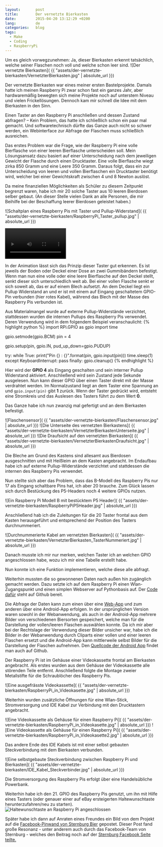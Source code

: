 ```yaml
---
layout:       post
title:        Der vernetzte Bierkasten
date:         2015-04-20 13:12:29 +0200
lang:         de
categories:   blog
tags:
  - Make
  - Coding
  - RaspberryPi
---
```


Um es gleich vorwegzunehmen: Ja, dieser Bierkasten erkennt tatsächlich, welche
seiner Flaschen noch voll und welche schon leer sind.
![Der vernetzte Bierkasten]( {{ "assets/der-vernetzte-bierkasten/VernetzterBierkasten.jpg" | absolute_url }})

Der vernetzte Bierkasten war eines meiner ersten Bastelprojekte. Damals hatte
ich meinen Raspberry Pi zwar schon fast ein ganzes Jahr, aber hardwaremäßig
bewegten sich meine Projekte noch auf unterstem Niveau und vielen
Frickellösungen. Dennoch kam mir schnell die Idee mit dem Bierkasten in den
Sinn.

Einen Taster an den Raspberry Pi anschließen und dessen Zustand abfragen? –
Kein Problem, das hatte ich schließlich schon ein paar mal gemacht. Und
softwaretechnisch dürfte das Ganze auch nicht so schwer werden, ein Webinterface
zur Abfrage der Flaschen muss schließlich ausreichen.

Das erstes Problem war die Frage, wie der Raspberry Pi eine volle Bierflasche
von einer leeren Bierflasche unterscheiden soll. Mein Lösungsansatz dazu basiert
auf einer Unterscheidung nach dem jeweiligen Gewicht der Flasche durch einen
Drucktaster. Eine volle Bierflasche wiegt zirka 850 Gramm und eine Leere 350
Gramm. Daraus folgt, dass ein zur Unterscheidung von leeren und vollen
Bierflaschen ein Drucktaster benötigt wird, welcher bei einer Gewichtskraft
zwischen 4 und 8 Newton auslöst.  

Da meine finanziellen Möglichkeiten als Schüler zu diesem Zeitpunkt begrenzt
waren, habe ich mir 20 solche Taster aus 10 leeren Bierdosen selber gebaut.
(An dieser Stelle vielen Dank an alle Personen, die mir Beihilfe bei der
Beschaffung leerer Bierdosen geleistet haben.)

![Schaltplan eines Raspberry Pis mit Taster und Pullup-Widerstand]( {{ "assets/der-vernetzte-bierkasten/RaspberryPi_Taster_pullup.jpg" | absolute_url }})

<video autoplay loop style="max-width: 200px;">
  <source src="{{ "assets/der-vernetzte-bierkasten/Flaschensensor.mp4" | absolute_url }}" type="video/mp4">
  Your browser does not support the video tag.
</video>

In der Animation lässt sich das Prinzip dieser Taster gut erkennen. Es ist
jeweils der Boden oder Deckel einer Dose an zwei Gummibändern befestigt.
Wenn man nun eine volle oder eine leere Bierflasche auf den Deckel stellt, senkt
dieser sich unterschiedlich weit ab. Bei einer vollen Flasche senkt er sich
soweit ab, das er auf einem Blech aufsetzt.
An dem Deckel liegt ein Pullup Widerstand an und er ist mit einem auf
Eingang geschaltetem GPIO-Pin verbunden (hier rotes Kabel), während das Blech
mit der Masse des Raspberry Pis verbunden ist.

Aus Materialmangel wurde auf externe Pullup-Widerstände verzichtet, stattdessen
wurden die internen Pullups des Raspberry Pis verwendet. Deren Verwendung wird
in dem folgendem Beispiel veranschaulicht:
{% highlight python %}
import RPi.GPIO as gpio
import time

gpio.setmode(gpio.BCM)
pin = 4

gpio.setup(pin, gpio.IN, pud_up_down=gpio.PUDUP)

try:
    while True:
        print("Pin {} : {}".format(pin, gpio.input(pin)))
        time.sleep(1)
except KeyboardInterrupt:
    pass
finally:
    gpio.cleanup()
{% endhighlight %}

Hier wird der **GPIO 4** als Eingang geschalten und sein interner Pullup
Widerstand aktiviert. Anschließend wird sein Zustand jede Sekunde ausgelesen.
Nun kann dieser GPIO über einen Taster direkt mit der Masse verdrahtet werden.
Im Normalzustand liegt an dem Taster eine Spannung an und `gpio.input(pin)` gibt
**1** zurück. Wenn der Taster gedrückt wird, entsteht eine Stromkreis und das
Auslesen des Tasters führt zu dem Wert **0**.



Das Ganze habe ich nun zwanzig mal gefertigt und an dem Bierkasten befestigt.

![Flaschensensor]( {{ "assets/der-vernetzte-bierkasten/Flaschensensor.jpg" | absolute_url }})
![Die Unterseite des vernetzten Bierkastens]( {{ "assets/der-vernetzte-bierkasten/VernetzterBierkastenUnterseite.jpg" | absolute_url }})
![Die Draufsicht auf den vernetzten Bierkasten]( {{ "assets/der-vernetzte-bierkasten/VernetzterBierkastenDraufsicht.jpg" | absolute_url }})

Die Bleche am Grund des Kastens sind allesamt aus Bierdosen ausgeschnitten und
mit Heißleim an dem Kasten angebracht. Im Endaufbau habe ich auf externe
Pullup-Widerstände verzichtet und stattdessen die internen des Raspberry Pis
verwendet.

Nun stellte sich aber das Problem, dass das B-Modell des Raspberry Pis nur 17
als Eingang schaltbare Pins hat, ich aber 20 brauche. Zum Glück lassen sich
durch Bestückung des P5-Headers noch 4 weitere GPIOs nutzen.

![Ein Raspberry Pi Modell B mit bestücktem P5 Header]( {{ "assets/der-vernetzte-bierkasten/RaspberryPiP5Header.jpg" | absolute_url }})

Anschließend hab ich die Zuleitungen für die 20 Taster frontal aus dem Kasten
herausgeführt und entsprechend der Position des Tasters durchnummeriert.

![Durchnummerierte Kabel am vernetzten Bierkasten]( {{ "assets/der-vernetzte-bierkasten/VernetzterBierkasten_TasterNummeriert.jpg" | absolute_url }})

Danach musste ich mir nur merken, welchen Taster ich an welchen GPIO
angeschlossen habe, wozu ich mir eine Tabelle erstellt habe.

Nun konnte ich eine Funktion implementieren, welche diese alle abfragt.

Weiterhin mussten die so gewonnenen Daten nach außen hin zugänglich gemacht
werden. Dazu setzte ich auf dem Raspberry Pi einen Wlan-Zugangspunkt und einen
simplen Webserver auf Pythonbasis auf. Der
[Code dafür](https://github.com/DasBierkastenProjekt/Bierkasten) steht auf
Github bereit.

Die Abfrage der Daten kann zum einen über eine [Web-App](https://github.com/DasBierkastenProjekt/DerVernetzteBierkasten-WebApp)
und zum anderen über eine Android-App erfolgen. In der ursprünglichen Version
waren sowohl in der Webanwendung, als auch in der Android-App mehrere Bilder von
verschiedenen Biersorten gespeichert, welche man für die Darstellung der
vollen/leeren Flaschen auswählen konnte. Da ich mir aber bei der Rechtslage der
Verwendung dieser Bilder unsicher war, habe ich die Bilder in der Webanwendung
durch Cliparts einer vollen und einer leeren Flaschen ersetzt und die
Android-App kann mittlerweile selbst Bilder für die Darstellung der Flaschen
aufnehmen.
Den [Quellcode der Android App](http://github.com/DasBierkastenProjekt/DerVernetzteBierkasten-Android) findet man auch auf Github.

Der Raspberry Pi ist im Gehäuse einer Videokassette frontal am Bierkasten
angebracht. Als erstes wurden aus dem Gehäuse der Videokassette alle störenden
Teile entfernt. Anschließend folgte die Montage zweier Metallstifte für die
Schraublöcher des Raspberry Pis.

![Eine ausgefrässte Videokassette]( {{ "assets/der-vernetzte-bierkasten/RaspberryPi_in_Videokasette.jpg" | absolute_url }})

Weiterhin wurden zusätzliche Öffnungen für eine Wlan-Stick, Stromversorgung und
IDE Kabel zur Verbindung mit den Drucktastern angebracht.

![Eine Videokassette als Gehäuse für einen Raspberry Pi]( {{ "assets/der-vernetzte-bierkasten/RaspberryPi_in_Videokasette.jpg" | absolute_url }})
![Eine Videokassette als Gehäuse für einen Raspberry Pi]( {{ "assets/der-vernetzte-bierkasten/RaspberryPi_in_Videokasette2.jpg" | absolute_url }})

Das andere Ende des IDE Kabels ist mit einer selbst gebauten Steckverbindung mit
dem Bierkasten verbunden.

![Eine selbstgebaute Steckverbindung zwischen Raspberry Pi und Bierkasten]( {{ "assets/der-vernetzte-bierkasten/IDE_Kabel_Steckverbinder.jpg" | absolute_url }})

Die Stromversorgung des Raspberry Pis erfolgt über eine Handelsübliche Powerbank.

Weiterhin habe ich den 21. GPIO des Raspberry Pis genutzt, um ihn mit Hilfe
eines Tasters (oder genauer einer auf eBay ersteigerten Haltewunschtaste
herunterzufahren/neu zu starten).
![Haltewunschtaste an Raspberry Pi angeschlossen]()

Später habe ich dann auf Anraten eines Freundes ein Bild von dem Projekt auf die
[Facebook-Pinwand von Sternburg Bier](https://www.facebook.com/photo.php?fbid=741565559275751)
gepostet. Dieser Post fand große Resonanz - unter anderem auch durch das
Facebook-Team von Sternburg - welches den Beitrag noch auf der
[Sternburg Facebook Seite teilte.](https://www.facebook.com/sternburg.bier/posts/10153218808859438)

